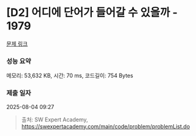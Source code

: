 # [D2] 어디에 단어가 들어갈 수 있을까 - 1979 

[문제 링크](https://swexpertacademy.com/main/code/problem/problemDetail.do?contestProbId=AV5PuPq6AaQDFAUq) 

### 성능 요약

메모리: 53,632 KB, 시간: 70 ms, 코드길이: 754 Bytes

### 제출 일자

2025-08-04 09:27



> 출처: SW Expert Academy, https://swexpertacademy.com/main/code/problem/problemList.do